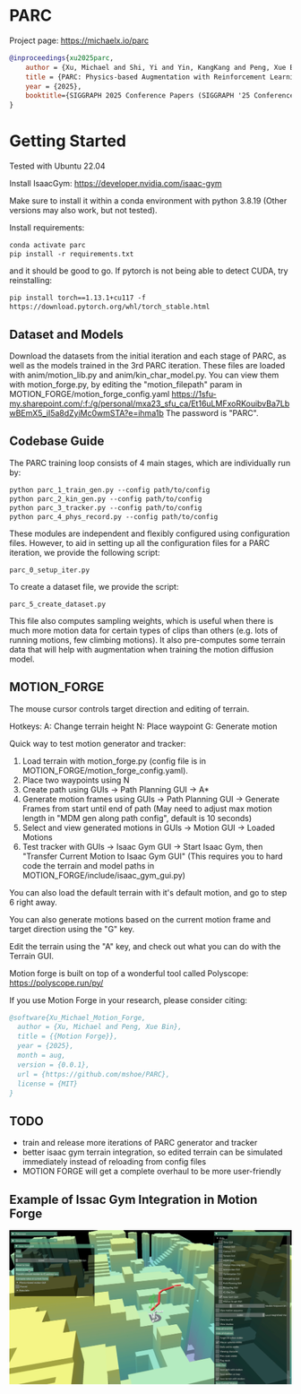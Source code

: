# PARC

Project page: https://michaelx.io/parc

```bibtex
@inproceedings{xu2025parc,
    author = {Xu, Michael and Shi, Yi and Yin, KangKang and Peng, Xue Bin},
    title = {PARC: Physics-based Augmentation with Reinforcement Learning for Character Controllers},
    year = {2025},
    booktitle={SIGGRAPH 2025 Conference Papers (SIGGRAPH '25 Conference Papers)}
}
```

# Getting Started
Tested with Ubuntu 22.04

Install IsaacGym: https://developer.nvidia.com/isaac-gym

Make sure to install it within a conda environment with python 3.8.19 (Other versions may also work, but not tested).

Install requirements:
```
conda activate parc
pip install -r requirements.txt
```
and it should be good to go. If pytorch is not being able to detect CUDA, try reinstalling:
```
pip install torch==1.13.1+cu117 -f https://download.pytorch.org/whl/torch_stable.html
```

## Dataset and Models
Download the datasets from the initial iteration and each stage of PARC, as well as the models trained in the 3rd PARC iteration.
These files are loaded with anim/motion_lib.py and anim/kin_char_model.py.
You can view them with motion_forge.py, by editing the "motion_filepath" param in MOTION_FORGE/motion_forge_config.yaml
https://1sfu-my.sharepoint.com/:f:/g/personal/mxa23_sfu_ca/Et16uLMFxoRKouibvBa7LbwBEmX5_iI5a8dZyiMc0wmSTA?e=ihma1b
The password is "PARC".

## Codebase Guide
The PARC training loop consists of 4 main stages, which are individually run by:
```
python parc_1_train_gen.py --config path/to/config
python parc_2_kin_gen.py --config path/to/config
python parc_3_tracker.py --config path/to/config
python parc_4_phys_record.py --config path/to/config
```

These modules are independent and flexibly configured using configuration files. However, to aid in setting up all the configuration files for a PARC iteration, we provide the following script:
```
parc_0_setup_iter.py
```

To create a dataset file, we provide the script:
```
parc_5_create_dataset.py
```
This file also computes sampling weights, which is useful when there is much more motion data for certain types of clips than others (e.g. lots of running motions, few climbing motions). It also pre-computes some terrain data that will help with augmentation when training the motion diffusion model.

## MOTION_FORGE
The mouse cursor controls target direction and editing of terrain.

Hotkeys:
A: Change terrain height
N: Place waypoint
G: Generate motion

Quick way to test motion generator and tracker:
1. Load terrain with motion_forge.py (config file is in MOTION_FORGE/motion_forge_config.yaml).
2. Place two waypoints using N
3. Create path using GUIs -> Path Planning GUI -> A*
4. Generate motion frames using GUIs -> Path Planning GUI -> Generate Frames from start until end of path (May need to adjust max motion length in "MDM gen along path config", default is 10 seconds)
5. Select and view generated motions in GUIs -> Motion GUI -> Loaded Motions
6. Test tracker with GUIs -> Isaac Gym GUI -> Start Isaac Gym, then "Transfer Current Motion to Isaac Gym GUI" (This requires you to hard code the terrain and model paths in MOTION_FORGE/include/isaac_gym_gui.py)

You can also load the default terrain with it's default motion, and go to step 6 right away.

You can also generate motions based on the current motion frame and target direction using the "G" key.

Edit the terrain using the "A" key, and check out what you can do with the Terrain GUI.

Motion forge is built on top of a wonderful tool called Polyscope: https://polyscope.run/py/

If you use Motion Forge in your research, please consider citing:
```bibtex
@software{Xu_Michael_Motion_Forge,
  author = {Xu, Michael and Peng, Xue Bin},
  title = {{Motion Forge}},
  year = {2025},
  month = aug,
  version = {0.0.1},
  url = {https://github.com/mshoe/PARC},
  license = {MIT}
}
```

## TODO
- train and release more iterations of PARC generator and tracker
- better isaac gym terrain integration, so edited terrain can be simulated immediately instead of reloading from config files
- MOTION FORGE will get a complete overhaul to be more user-friendly

## Example of Issac Gym Integration in Motion Forge
![demo](doc/ig_gui-2025-08-12_09.54.32.gif)